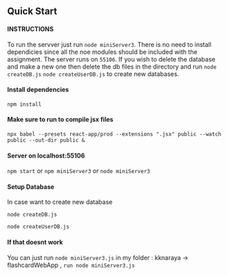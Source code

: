 ## Quick Start


#### INSTRUCTIONS

To run the servver just run `node miniServer3`. There is no need to install
dependicies since all the noe modules should be included with the assignment.
The server runs on `55106`. If you wish to delete the database and make a new
one then delete the db files in the directory and run `node createDB.js` `node
createUserDB.js` to create new databases.

#### Install dependencies
`npm install`

#### Make sure to run to compile jsx files

`npx babel --presets react-app/prod --extensions ".jsx" public --watch public
--out-dir public &`

#### Server on localhost:55106

`npm start` or `npm miniServer3` or `node miniServer3`

#### Setup Database

In case want to create new database

`node createDB.js`

`node createUserDB.js`

#### If that doesnt work
You can just run `node miniServer3.js` in my folder : kknaraya -> flashcardWebApp , `run node miniServer3.js`  

